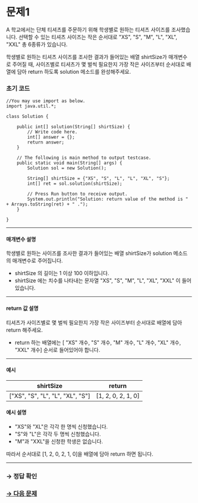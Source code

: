 # 문제1

A 학교에서는 단체 티셔츠를 주문하기 위해 학생별로 원하는 티셔츠 사이즈를 조사했습니다. 선택할 수 있는 티셔츠 사이즈는 작은 순서대로 "XS", "S", "M", "L", "XL", "XXL" 총 6종류가 있습니다.

학생별로 원하는 티셔츠 사이즈를 조사한 결과가 들어있는 배열 shirtSize가 매개변수로 주어질 때, 사이즈별로 티셔츠가 몇 벌씩 필요한지 가장 작은 사이즈부터 순서대로 배열에 담아 return 하도록 solution 메소드를 완성해주세요.

### 초기 코드

```
//You may use import as below.
import java.util.*;

class Solution {

    public int[] solution(String[] shirtSize) {
        // Write code here.
        int[] answer = {};
        return answer;
    }
    
    // The following is main method to output testcase.
    public static void main(String[] args) {
        Solution sol = new Solution();
        
        String[] shirtSize = {"XS", "S", "L", "L", "XL", "S"};
        int[] ret = sol.solution(shirtSize);
    
        // Press Run button to receive output.  
        System.out.println("Solution: return value of the method is " + Arrays.toString(ret) + " .");
    }
 
}
```

---

#### 매개변수 설명
학생별로 원하는 사이즈를 조사한 결과가 들어있는 배열 shirtSize가 solution 메소드의 매개변수로 주어집니다.

* shirtSize 의 길이는 1 이상 100 이하입니다.
* shirtSize 에는 치수를 나타내는 문자열 "XS", "S", "M", "L", "XL", "XXL" 이 들어있습니다.

---

#### return 값 설명
티셔츠가 사이즈별로 몇 벌씩 필요한지 가장 작은 사이즈부터 순서대로 배열에 담아 return 해주세요.

* return 하는 배열에는 [ "XS" 개수, "S" 개수, "M" 개수, "L" 개수, "XL" 개수, "XXL" 개수] 순서로 들어있어야 합니다.

---

#### 예시

| shirtSize                       | return        |
|----------------------------------|---------------|
| ["XS", "S", "L", "L", "XL", "S"] | [1, 2, 0, 2, 1, 0] |

#### 예시 설명

* "XS"와 "XL"은 각각 한 명씩 신청했습니다.
* "S"와 "L"은 각각 두 명씩 신청했습니다.
* "M"과 "XXL"을 신청한 학생은 없습니다.

따라서 순서대로 [1, 2, 0, 2, 1, 0]을 배열에 담아 return 하면 됩니다.


---

### → 정답 확인

### [→ 다음 문제](../no_02/ "COS Pro 2급 Java 1차 2번 문제")
